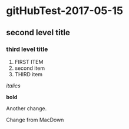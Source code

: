 # gitHubTest-2017-05-15

## second level title

### third level title

1. FIRST ITEM
2. second item
2. THIRD item

*italics*

**bold**


Another change.


Change from MacDown
